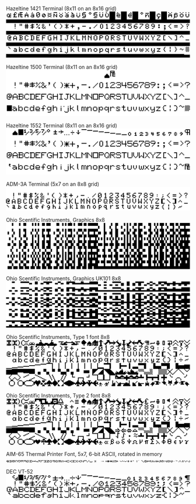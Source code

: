 
Hazeltine 1421 Terminal (8x11 on an 8x16 grid)  
![]( hazeltine_1421/hazeltine_1421.png )

Hazeltine 1500 Terminal (8x11 on an 8x16 grid)  
![]( hazeltine_1500/hazeltine_1500.png )

Hazeltine 1552 Terminal (8x11 on an 8x16 grid)  
![]( hazeltine_1552/hazeltine_1552.png )

ADM-3A Terminal (5x7 on an 8x8 grid)  
![]( adm-3a/adm3a.png )

Ohio Scentific Instruments, Graphics 8x8  
![]( osi/graph0.png )

Ohio Scentific Instruments, Graphics UK101 8x8  
![]( osi/graphuk.png )

Ohio Scentific Instruments, Type 1 font 8x8  
![]( osi/type1.png )

Ohio Scentific Instruments, Type 2 font 8x8  
![]( osi/type2.png )

AIM-65 Thermal Printer Font, 5x7, 6-bit ASCII, rotated in memory  
![]( aim65/font-5x7.png )

DEC VT-52
![]( vt52/vt52.png )
